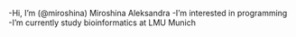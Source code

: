 -Hi, I’m (@miroshina) Miroshina Aleksandra
-I’m interested in programming
-I’m currently study bioinformatics at LMU Munich
